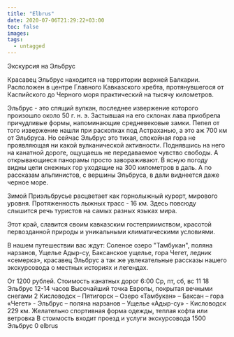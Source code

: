 ```yaml
---
title: "Elbrus"
date: 2020-07-06T21:29:22+03:00
toc: false
images:
tags:
  - untagged
---
```


Экскурсия на Эльбрус <p>Красавец Эльбрус находится на территории верхней Балкарии. Расположен в центре Главного Кавказского хребта, протянувшегося от Каспийского до Черного моря практический на тысячу километров. </p> <p>Эльбрус - это спящий вулкан, последнее извержение которого произошло около 50 г. н. э. Застывшая на его склонах лава приобрела причудливые формы, напоминающие средневековые замки. Пепел от того извержение нашли при раскопках под Астраханью, а это аж 700 км от Эльбруса. Но сейчас Эльбрус это тихая, спокойная гора не проявляющая ни какой вулканической активности. Поднявшись на него на канатной дороге, ощущаешь не передаваемое чувство свободы. А открывающиеся панорамы просто завораживают. В ясную погоду видны цепи снежных гор уходящие на 300 километров в даль. А по рассказам альпинистов, с вершины Эльбруса, в дали виднеется даже черное море. </p> <p>Зимой Приэльбрусье расцветает как горнолыжный курорт, мирового уровня. Протяженность лыжных трасс - 16 км. Здесь повсюду слышится речь туристов на самых разных языках мира. </p> <p>Этот край, славится своим кавказским гостеприимством, красотой первозданной природы и уникальными климатическими условиями. </p> <p>В нашем путешествии вас ждут: Соленое озеро "Тамбукан", поляна нарзанов, Ущелье Адыр-су, Баксанское ущелье, гора Чегет, ледник «семерка», красавец Эльбрус а так же увлекательные рассказы нашего экскурсовода о местных историях и легендах. </p> От 1200 рублей. Стоимость канатных дорог 6:00 Ср, пт, сб, вс 11 18 Эльбрус 12-14 часов Высочайший точка Европы, покрытая вечными снегами 2 Кисловодск – Пятигорск – Озеро «Тамбукан» – Баксан – гора «Чегет» - Эльбрус – поляна нарзанов – Ущелье «Адыр-су» - Кисловодск 229 км. Желательно спортивная форма одежды, теплая кофта или ветровка В стоимость входит проезд и услуги экскурсовода 1500 Эльбрус 0 elbrus
